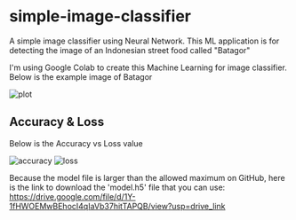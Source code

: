 # simple-image-classifier
A simple image classifier using Neural Network. This ML application is for detecting the image of an Indonesian street food called "Batagor"

I'm using Google Colab to create this Machine Learning for image classifier. Below is the example image of Batagor

![plot](https://github.com/juniofaathir/learn-simple-image-classifier/assets/114589511/2171d360-5265-4259-97bc-73bab1568c82)

## Accuracy & Loss
Below is the Accuracy vs Loss value

![accuracy](https://github.com/juniofaathir/learn-simple-image-classifier/assets/114589511/57eafe6c-f238-48be-a807-a32409cf6294) ![loss](https://github.com/juniofaathir/learn-simple-image-classifier/assets/114589511/a071c71d-6c18-48e2-b421-47e59b8652a7)


Because the model file is larger than the allowed maximum on GitHub, here is the link to download the 'model.h5' file that you can use:
https://drive.google.com/file/d/1Y-1fHWOEMwBEhocI4qIaVb37hitTAPQB/view?usp=drive_link

